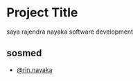 
# Project Title
saya rajendra nayaka
software development
## sosmed

- [@rjn.nayaka](https://www.instagram.com/rjn.nayaka_/)

